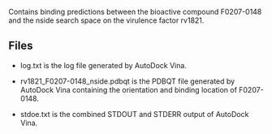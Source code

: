 Contains binding predictions between the bioactive compound F0207-0148 and the nside search space on the virulence factor rv1821.

## Files

- log.txt is the log file generated by AutoDock Vina.

- rv1821_F0207-0148_nside.pdbqt is the PDBQT file generated by AutoDock Vina containing the orientation and binding location of F0207-0148.

- stdoe.txt is the combined STDOUT and STDERR output of AutoDock Vina.

